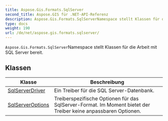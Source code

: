 ```yaml
---
title: Aspose.Gis.Formats.SqlServer
second_title: Aspose.GIS für .NET-API-Referenz
description: Aspose.Gis.Formats.SqlServerNamespace stellt Klassen für die Arbeit mit SQL Server bereit.
type: docs
weight: 190
url: /de/net/aspose.gis.formats.sqlserver/
---
```

`Aspose.Gis.Formats.SqlServer`Namespace stellt Klassen für die Arbeit mit SQL Server bereit.

## Klassen

| Klasse | Beschreibung |
| --- | --- |
| [SqlServerDriver](./sqlserverdriver/) | Ein Treiber für die SQL Server-Datenbank. |
| [SqlServerOptions](./sqlserveroptions/) | Treiberspezifische Optionen für das SqlServer-Format. Im Moment bietet der Treiber keine anpassbaren Optionen. |


